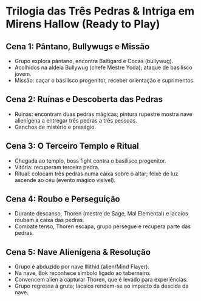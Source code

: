 # Trilogia das Três Pedras & Intriga em Mirens Hallow (Ready to Play)

## Cena 1: Pântano, Bullywugs e Missão
- Grupo explora pântano, encontra Baltigard e Cocas (bullywug).
- Acolhidos na aldeia Bullywug (chefe Mestre Yoda); ataque de basilisco jovem.
- Missão: caçar o basilisco progenitor, receber orientação e suprimentos.

## Cena 2: Ruínas e Descoberta das Pedras
- Ruínas: encontram duas pedras mágicas; pintura rupestre mostra nave alienígena a entregar três pedras a três pessoas.
- Ganchos de mistério e preságio.

## Cena 3: O Terceiro Templo e Ritual
- Chegada ao templo, boss fight contra o basilisco progenitor.
- Vitória: recuperam terceira pedra.
- Ritual: colocam três pedras numa caixa sobre o altar; feixe de luz ascende ao céu (evento mágico visível).

## Cena 4: Roubo e Perseguição
- Durante descanso, Thoren (mestre de Sage, Mal Elemental) e lacaios roubam a caixa das pedras.
- Combate tenso, Thoren escapa, grupo persegue e recupera parte das pedras.

## Cena 5: Nave Alienígena & Resolução
- Grupo é abduzido por nave Illithid (alien/Mind Flayer).
- Na nave, Bok reconhece símbolo ligado ao taberneiro.
- Convencem alien a capturar Thoren, que é levado para experiências.
- Grupo regressa à gruta; lacaios rendem-se ao impacto da descida da nave.

#

























